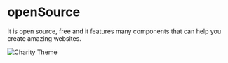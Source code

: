 # openSource
It is open source, free and it features many components that can help you create amazing websites.

![Charity Theme](https://res.cloudinary.com/dh7apsl5o/image/upload/v1562515168/Potfolio/charity.png)
